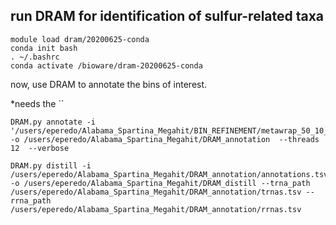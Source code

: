 ## run DRAM for identification of sulfur-related taxa

```
module load dram/20200625-conda
conda init bash
. ~/.bashrc
conda activate /bioware/dram-20200625-conda
```

now, use DRAM to annotate the bins of interest.

*needs the ``
```
DRAM.py annotate -i '/users/eperedo/Alabama_Spartina_Megahit/BIN_REFINEMENT/metawrap_50_10_bins/*.fa' -o /users/eperedo/Alabama_Spartina_Megahit/DRAM_annotation  --threads 12  --verbose
```

```
DRAM.py distill -i /users/eperedo/Alabama_Spartina_Megahit/DRAM_annotation/annotations.tsv -o /users/eperedo/Alabama_Spartina_Megahit/DRAM_distill --trna_path  /users/eperedo/Alabama_Spartina_Megahit/DRAM_annotation/trnas.tsv --rrna_path /users/eperedo/Alabama_Spartina_Megahit/DRAM_annotation/rrnas.tsv
```
